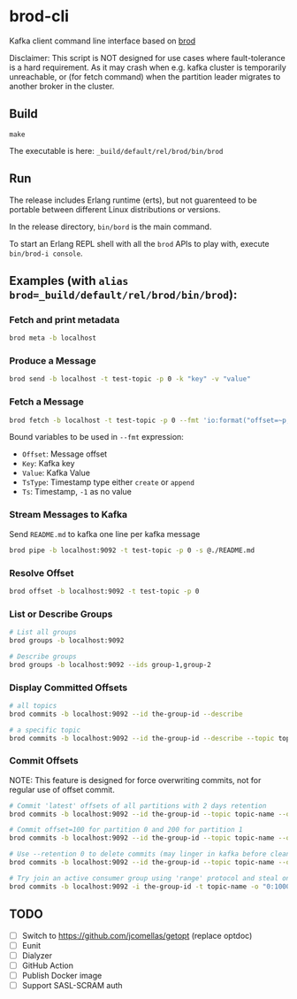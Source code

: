 # brod-cli

Kafka client command line interface based on [brod](https://github.com/kafka4beam/brod)

Disclaimer: This script is NOT designed for use cases where fault-tolerance is a hard requirement.
As it may crash when e.g. kafka cluster is temporarily unreachable,
or (for fetch command) when the partition leader migrates to another broker in the cluster.

## Build

```
make
```

The executable is here: `_build/default/rel/brod/bin/brod`

## Run

The release includes Erlang runtime (erts), but not guarenteed to be portable between different Linux distributions or versions.

In the release directory, `bin/bord` is the main command.

To start an Erlang REPL shell with all the `brod` APIs to play with, execute `bin/brod-i console`.

## Examples (with `alias brod=_build/default/rel/brod/bin/brod`):

### Fetch and print metadata

```sh
brod meta -b localhost
```

### Produce a Message

```sh
brod send -b localhost -t test-topic -p 0 -k "key" -v "value"

```

### Fetch a Message

```sh
brod fetch -b localhost -t test-topic -p 0 --fmt 'io:format("offset=~p, ts=~p, key=~s, value=~s\n", [Offset, Ts, Key, Value])'
```

Bound variables to be used in `--fmt` expression:

- `Offset`: Message offset
- `Key`: Kafka key
- `Value`: Kafka Value
- `TsType`: Timestamp type either `create` or `append`
- `Ts`: Timestamp, `-1` as no value

### Stream Messages to Kafka

Send `README.md` to kafka one line per kafka message

```sh
brod pipe -b localhost:9092 -t test-topic -p 0 -s @./README.md
```

### Resolve Offset

```sh
brod offset -b localhost:9092 -t test-topic -p 0
```

### List or Describe Groups

```sh
# List all groups
brod groups -b localhost:9092

# Describe groups
brod groups -b localhost:9092 --ids group-1,group-2
```

### Display Committed Offsets

```sh
# all topics
brod commits -b localhost:9092 --id the-group-id --describe

# a specific topic
brod commits -b localhost:9092 --id the-group-id --describe --topic topic-name
```

### Commit Offsets

NOTE: This feature is designed for force overwriting commits, not for regular use of offset commit.

```sh
# Commit 'latest' offsets of all partitions with 2 days retention
brod commits -b localhost:9092 --id the-group-id --topic topic-name --offsets latest --retention 2d

# Commit offset=100 for partition 0 and 200 for partition 1
brod commits -b localhost:9092 --id the-group-id --topic topic-name --offsets "0:100,1:200"

# Use --retention 0 to delete commits (may linger in kafka before cleaner does its job)
brod commits -b localhost:9092 --id the-group-id --topic topic-name --offsets latest --retention 0

# Try join an active consumer group using 'range' protocol and steal one partition assignment then commit offset=10000
brod commits -b localhost:9092 -i the-group-id -t topic-name -o "0:10000" --protocol range
```

## TODO

- [ ] Switch to https://github.com/jcomellas/getopt (replace optdoc)
- [ ] Eunit
- [ ] Dialyzer
- [ ] GitHub Action
- [ ] Publish Docker image
- [ ] Support SASL-SCRAM auth
